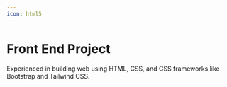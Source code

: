```yaml
---
icon: html5
---
```


# Front End Project

Experienced in building web using HTML, CSS, and CSS frameworks like Bootstrap and Tailwind CSS.

